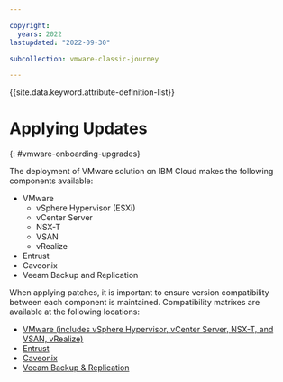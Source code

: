 ```yaml
---

copyright:
  years: 2022
lastupdated: "2022-09-30"

subcollection: vmware-classic-journey

---
```


{{site.data.keyword.attribute-definition-list}}

# Applying Updates
{: #vmware-onboarding-upgrades}



The deployment of VMware solution on IBM Cloud makes the following components available:

* VMware
  * vSphere Hypervisor (ESXi) 
  * vCenter Server
  * NSX-T
  * VSAN
  * vRealize 
* Entrust
* Caveonix
* Veeam Backup and Replication



When applying patches, it is important to ensure version compatibility between each component is maintained. Compatibility matrixes are available at the following locations:

* [VMware (includes vSphere Hypervisor, vCenter Server, NSX-T, and VSAN, vRealize)](https://interopmatrix.vmware.com/Interoperability?col=1,&row=2,%26670,%26175,%2688,%26116,&isHideGenSupported=true&isHideTechSupported=true&isHideCompatible=false&isHideNTCompatible=false&isHideIncompatible=true&isHideNotSupported=true&isCollection=false)
* [Entrust](https://my.hytrust.com/s/article/KB10127)
* [Caveonix](https://cloud.ibm.com/docs/vmwaresolutions?topic=vmwaresolutions-managingcaveonix#managingcaveonix-update)
* [Veeam Backup & Replication](https://www.veeam.com/kb2443)



 
